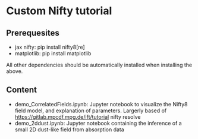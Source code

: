Custom Nifty tutorial 
====================

Prerequesites
-------------

- jax nifty: pip install nifty8[re]
- matplotlib: pip install matplotlib

All other dependencies should be automatically installed when installing the above.

Content
-------

- demo_CorrelatedFields.ipynb: Jupyter notebook to visualize the Nifty8 field model, and explanation of parameters.
  Largerly based of https://gitlab.mpcdf.mpg.de/ift/tutorial nifty resolve
- demo_2ddust.ipynb: Jupyter notebook containing the inference of a small 2D dust-like field from absorption data 
